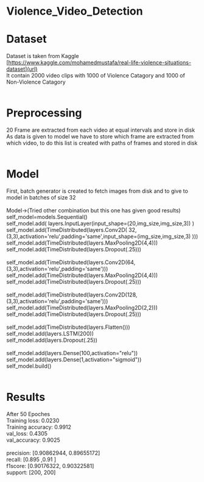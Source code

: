 # Violence_Video_Detection </br>
# Dataset </br>
Dataset is taken from Kaggle [https://www.kaggle.com/mohamedmustafa/real-life-violence-situations-dataset](url) </br>
It contain 2000 video clips with 1000 of Violence Catagory and 1000 of Non-Violence Catagory</br>
</br>
# Preprocessing
20 Frame are extracted from each video at equal intervals and store in disk</br>
As data is given to model we have to store which frame are extracted from which video, to do this list is created with paths of frames and stored in disk</br>
</br>
# Model 
First, batch generator is created to fetch images from disk and to give to model in batches of size 32</br>
</br>
Model->(Tried other combination but this one has given good results)
</br>
self_model=models.Sequential()</br>
self_model.add( layers.InputLayer(input_shape=(20,img_size,img_size,3)) )</br>
self_model.add(TimeDistributed(layers.Conv2D( 32,(3,3),activation='relu',padding='same',input_shape=(img_size,img_size,3) )))</br>
self_model.add(TimeDistributed(layers.MaxPooling2D(4,4)))</br>
self_model.add(TimeDistributed(layers.Dropout(.25)))</br>
</br>
self_model.add(TimeDistributed(layers.Conv2D(64,(3,3),activation='relu',padding='same')))</br>
self_model.add(TimeDistributed(layers.MaxPooling2D(4,4)))</br>
self_model.add(TimeDistributed(layers.Dropout(.25)))</br>
</br>
self_model.add(TimeDistributed(layers.Conv2D(128,(3,3),activation='relu',padding='same')))</br>
self_model.add(TimeDistributed(layers.MaxPooling2D(2,2)))</br>
self_model.add(TimeDistributed(layers.Dropout(.25)))</br>
</br>
self_model.add(TimeDistributed(layers.Flatten()))</br>
self_model.add(layers.LSTM(200))</br>
self_model.add(layers.Dropout(.25))</br>
</br>
self_model.add(layers.Dense(100,activation="relu"))</br>
self_model.add(layers.Dense(1,activation="sigmoid"))</br>
self_model.build()</br>
</br>

# Results
After 50 Epoches</br>
Training loss: 0.0230</br> 
Training accuracy: 0.9912 </br>
val_loss: 0.4305 </br>
val_accuracy: 0.9025</br>
</br>
precision: [0.90862944, 0.89655172]</br>
recall: [0.895 ,0.91 ]</br>
f1score: [0.90176322, 0.90322581]</br>
support: [200, 200]</br>

